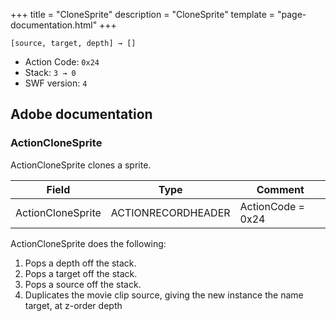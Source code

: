 +++
title = "CloneSprite"
description = "CloneSprite"
template = "page-documentation.html"
+++

```
[source, target, depth] → []
```

- Action Code: `0x24`
- Stack: `3 → 0`
- SWF version: `4`

## Adobe documentation

### ActionCloneSprite

ActionCloneSprite clones a sprite.

| Field             | Type               | Comment           |
|-------------------|--------------------|-------------------|
| ActionCloneSprite | ACTIONRECORDHEADER | ActionCode = 0x24 |

ActionCloneSprite does the following:
1. Pops a depth off the stack.
2. Pops a target off the stack.
3. Pops a source off the stack.
4. Duplicates the movie clip source, giving the new instance the name target, at z-order depth
